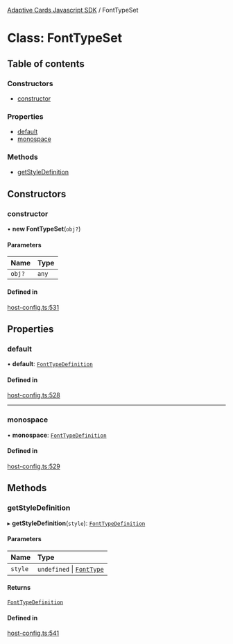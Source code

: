 [Adaptive Cards Javascript SDK](../README.md) / FontTypeSet

# Class: FontTypeSet

## Table of contents

### Constructors

- [constructor](FontTypeSet.md#constructor)

### Properties

- [default](FontTypeSet.md#default)
- [monospace](FontTypeSet.md#monospace)

### Methods

- [getStyleDefinition](FontTypeSet.md#getstyledefinition)

## Constructors

### constructor

• **new FontTypeSet**(`obj?`)

#### Parameters

| Name | Type |
| :------ | :------ |
| `obj?` | `any` |

#### Defined in

[host-config.ts:531](https://github.com/asseco-see/AdaptiveCards/blob/1f0afdc45/source/nodejs/adaptivecards/src/host-config.ts#L531)

## Properties

### default

• **default**: [`FontTypeDefinition`](FontTypeDefinition.md)

#### Defined in

[host-config.ts:528](https://github.com/asseco-see/AdaptiveCards/blob/1f0afdc45/source/nodejs/adaptivecards/src/host-config.ts#L528)

___

### monospace

• **monospace**: [`FontTypeDefinition`](FontTypeDefinition.md)

#### Defined in

[host-config.ts:529](https://github.com/asseco-see/AdaptiveCards/blob/1f0afdc45/source/nodejs/adaptivecards/src/host-config.ts#L529)

## Methods

### getStyleDefinition

▸ **getStyleDefinition**(`style`): [`FontTypeDefinition`](FontTypeDefinition.md)

#### Parameters

| Name | Type |
| :------ | :------ |
| `style` | `undefined` \| [`FontType`](../enums/FontType.md) |

#### Returns

[`FontTypeDefinition`](FontTypeDefinition.md)

#### Defined in

[host-config.ts:541](https://github.com/asseco-see/AdaptiveCards/blob/1f0afdc45/source/nodejs/adaptivecards/src/host-config.ts#L541)
